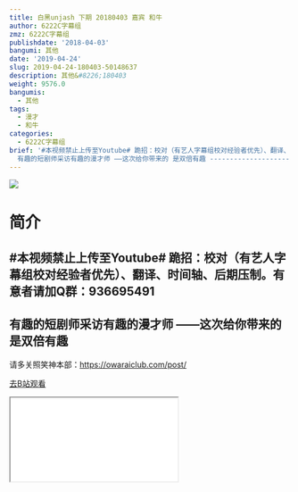 ```yaml
---
title: 白黑unjash 下期 20180403 嘉宾 和牛
author: 6222C字幕组
zmz: 6222C字幕组
publishdate: '2018-04-03'
bangumi: 其他
date: '2019-04-24'
slug: 2019-04-24-180403-50148637
description: 其他&#8226;180403
weight: 9576.0
bangumis:
  - 其他
tags:
  - 漫才
  - 和牛
categories:
  - 6222C字幕组
brief: '#本视频禁止上传至Youtube# 跪招：校对（有艺人字幕组校对经验者优先）、翻译、时间轴、后期压制。有意者请加Q群：936695491 ------------------------------------------
  有趣的短剧师采访有趣的漫才师 ——这次给你带来的 是双倍有趣 ------------------------------------------ 请多关照笑神本部：https://owaraiclub.com/post/'
---
```

![](https://raw.githubusercontent.com/tcgriffith/owaraisite/master/static/tmpimg/ej1Tq7o.jpg)
# 简介  
#本视频禁止上传至Youtube#
跪招：校对（有艺人字幕组校对经验者优先）、翻译、时间轴、后期压制。有意者请加Q群：936695491
------------------------------------------
有趣的短剧师采访有趣的漫才师
——这次给你带来的 是双倍有趣
------------------------------------------
请多关照笑神本部：https://owaraiclub.com/post/  

[去B站观看](https://www.bilibili.com/video/av50148637/)
<div class ="resp-container"><iframe class="testiframe" src="//player.bilibili.com/player.html?aid=50148637"", scrolling="no", allowfullscreen="true" > </iframe></div> 
